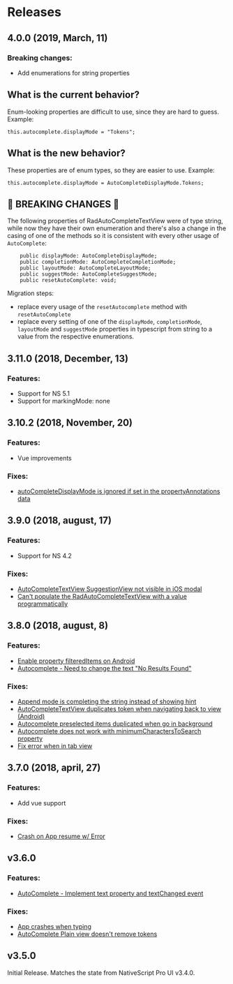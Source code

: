 # Releases

## 4.0.0 (2019, March, 11)

### Breaking changes:
 - Add enumerations for string properties
 
 ## What is the current behavior?
Enum-looking properties are difficult to use, since they are hard to guess. Example:
```
this.autocomplete.displayMode = "Tokens";
```

## What is the new behavior?
These properties are of enum types, so they are easier to use. Example:
```
this.autocomplete.displayMode = AutoCompleteDisplayMode.Tokens;
```

<!-- If this PR contains a breaking change, please describe the impact and migration path for existing applications below. -->

## &#x1F534; BREAKING CHANGES &#x1F534;

The following properties of RadAutoCompleteTextView were of type string, while now they have their own enumeration and there's also a change in the casing of one of the methods so it is consistent with every other usage of `AutoComplete`:
```
    public displayMode: AutoCompleteDisplayMode;
    public completionMode: AutoCompleteCompletionMode;
    public layoutMode: AutoCompleteLayoutMode;
    public suggestMode: AutoCompleteSuggestMode;
    public resetAutoComplete: void;
```

Migration steps:
- replace every usage of the `resetAutocomplete` method with `resetAutoComplete`
- replace every setting of one of the `displayMode`, `completionMode`, `layoutMode` and `suggestMode` properties in typescript from string to a value from the respective enumerations.





## 3.11.0 (2018, December, 13)

### Features:
 - Support for NS 5.1
 - Support for markingMode: none

## 3.10.2 (2018, November, 20)

### Features:
 - Vue improvements
 
 ### Fixes:
 - [autoCompleteDisplayMode is ignored if set in the propertyAnnotations data](https://github.com/NativeScript/nativescript-ui-feedback/issues/921)

## 3.9.0 (2018, august, 17)

### Features:
 - Support for NS 4.2

### Fixes:
 - [AutoCompleteTextView SuggestionView not visible in iOS modal](https://github.com/NativeScript/nativescript-ui-feedback/issues/379)
 - [Can't populate the RadAutoCompleteTextView with a value programmatically](https://github.com/NativeScript/nativescript-ui-feedback/issues/385)

## 3.8.0 (2018, august, 8)

### Features:
 - [Enable property filteredItems on Android](https://github.com/NativeScript/nativescript-ui-feedback/issues/445)
 - [Autocomplete - Need to change the text "No Results Found"](https://github.com/NativeScript/nativescript-ui-feedback/issues/658)

### Fixes:
 - [Append mode is completing the string instead of showing hint](https://github.com/NativeScript/nativescript-ui-feedback/issues/746)
 - [AutoCompleteTextView duplicates token when navigating back to view (Android)](https://github.com/NativeScript/nativescript-ui-feedback/issues/443)
 - [Autocomplete preselected items duplicated when go in background](https://github.com/NativeScript/nativescript-ui-feedback/issues/631)
 - [Autocomplete does not work with minimumCharactersToSearch property](https://github.com/NativeScript/nativescript-ui-feedback/issues/393)
 - [Fix error when in tab view](https://github.com/NativeScript/nativescript-ui-feedback/issues/636)


## 3.7.0 (2018, april, 27)

### Features:
 - Add vue support

### Fixes:
 - [Crash on App resume w/ Error](https://github.com/NativeScript/nativescript-ui-feedback/issues/540)


## v3.6.0

### Features:
  - [AutoComplete - Implement text property and textChanged event](https://github.com/NativeScript/nativescript-ui-feedback/issues/320)

### Fixes:
  - [App crashes when typing](https://github.com/NativeScript/nativescript-ui-feedback/issues/298)
  - [AutoComplete Plain view doesn't remove tokens](https://github.com/NativeScript/nativescript-ui-feedback/issues/537)


## v3.5.0

Initial Release. Matches the state from NativeScript Pro UI v3.4.0.
